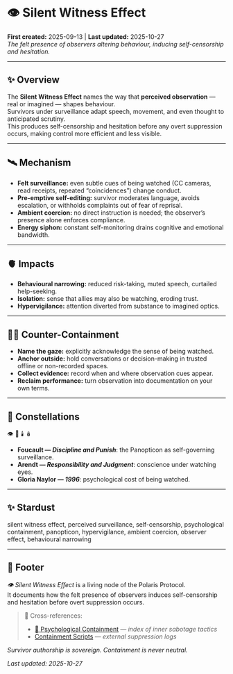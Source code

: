 # 👁️ Silent Witness Effect  
**First created:** 2025-09-13 | **Last updated:** 2025-10-27  
*The felt presence of observers altering behaviour, inducing self-censorship and hesitation.*  

---

## ✨ Overview  

The **Silent Witness Effect** names the way that **perceived observation** — real or imagined — shapes behaviour.  
Survivors under surveillance adapt speech, movement, and even thought to anticipated scrutiny.  
This produces self-censorship and hesitation before any overt suppression occurs, making control more efficient and less visible.  

---

## 🛰️ Mechanism  

- **Felt surveillance:** even subtle cues of being watched (CC cameras, read receipts, repeated “coincidences”) change conduct.  
- **Pre-emptive self-editing:** survivor moderates language, avoids escalation, or withholds complaints out of fear of reprisal.  
- **Ambient coercion:** no direct instruction is needed; the observer’s presence alone enforces compliance.  
- **Energy siphon:** constant self-monitoring drains cognitive and emotional bandwidth.  

---

## 🫀 Impacts  

- **Behavioural narrowing:** reduced risk-taking, muted speech, curtailed help-seeking.  
- **Isolation:** sense that allies may also be watching, eroding trust.  
- **Hypervigilance:** attention diverted from substance to imagined optics.  

---

## 🐦‍🔥 Counter-Containment  

- **Name the gaze:** explicitly acknowledge the sense of being watched.  
- **Anchor outside:** hold conversations or decision-making in trusted offline or non-recorded spaces.  
- **Collect evidence:** record when and where observation cues appear.  
- **Reclaim performance:** turn observation into documentation on your own terms.  

---

## 🌌 Constellations  

👁️ 🧠 🕯️ 🪆  
- **Foucault — *Discipline and Punish***: the Panopticon as self-governing surveillance.  
- **Arendt — *Responsibility and Judgment***: conscience under watching eyes.  
- **Gloria Naylor — *1996***: psychological cost of being watched.  

---

## ✨ Stardust  

silent witness effect, perceived surveillance, self-censorship, psychological containment, panopticon, hypervigilance, ambient coercion, observer effect, behavioural narrowing

---

## 🏮 Footer  

*👁️ Silent Witness Effect* is a living node of the Polaris Protocol.  
It documents how the felt presence of observers induces self-censorship and hesitation before overt suppression occurs.  

> 📡 Cross-references:
> 
> - [🧠 Psychological Containment](./README.md) — *index of inner sabotage tactics*  
> - [Containment Scripts](../../../Disruption_Kit/Containment_Scripts/README.md) — *external suppression logs*  

*Survivor authorship is sovereign. Containment is never neutral.*  

_Last updated: 2025-10-27_
